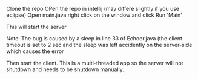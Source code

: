 
Clone the repo 
OPen the repo in intellij (may differe slightly if you use eclipse) 
Open main.java 
right click on the window and click Run 'Main'

This will start the server 

Note: The bug is caused by a sleep in line 33 of Echoer.java (the client timeout is set to 2 sec and the sleep was left accidently on the server-side which causes the error


Then start the client. This is a multi-threaded app so the server will not shutdown and needs to be shutdown manually.


